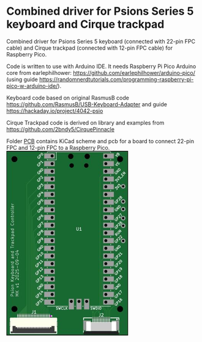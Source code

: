 # Combined driver for Psions Series 5 keyboard and Cirque trackpad

Combined driver for Psions Series 5 keyboard (connected with 22-pin FPC cable) and Cirque trackpad (connected with 12-pin FPC cable) for Raspberry Pico.

Code is written to use with Arduino IDE.
It needs Raspberry Pi Pico Arduino core from earlephilhower: https://github.com/earlephilhower/arduino-pico/ (using guide https://randomnerdtutorials.com/programming-raspberry-pi-pico-w-arduino-ide/).

Keyboard code based on original RasmusB code https://github.com/RasmusB/USB-Keyboard-Adapter and guide https://hackaday.io/project/4042-psio

Cirque Trackpad code is derived on library and examples from https://github.com/2bndy5/CirquePinnacle

Folder [PCB](./PCB/) contains KiCad scheme and pcb for a board to connect 22-pin FPC and 12-pin FPC to a Raspberry Pico.
![PCB preview](/Images/board_v1.jpg)

